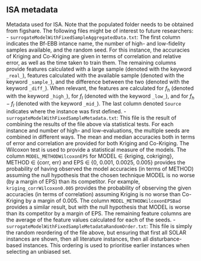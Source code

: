 ## ISA metadata 
Metadata used for ISA. Note that the populated folder needs to be obtained from figshare. The following files might be of interest to future researchers:
	- `surrogateModelWithFixedSampleAggregatedData.txt`: The first column indicates the Bf-EBB intance name, the number of high- and low-fidelity samples available, and the random seed. For this instance, the accuracies of Kriging and Co-Kriging are given in terms of correlation and relative error, as well as the time taken to train them. The remaining columns provide features calculated with a large sample (denoted with the keyword `_real_`), features calculated with the available sample (denoted with the keyword `_sample_`), and the difference between the two (denoted with the keyword `_diff_`). When relevant, the features are calculated for $f_h$ (denoted with the keyword `_high_`), for $f_l$ (denoted with the keyword `_low_`), and for $f_h - f_l$ (denoted with the keyword `_mid_`). The last column denoted `Source` indicates where the instance was first defined.
	- `surrogateModelWithFixedSampleMetadata.txt`: This file is the result of combining the results of the file above via statistical tests. For each instance and number of high- and low-evaluations, the multiple seeds are combined in different ways. The mean and median accuracies both in terms of error and correlation are provided for both Kriging and Co-Kriging. The Wilcoxon test is used to provide a statistical measure of the models. The column `MODEL_METHODWilcoxonEPS` for MODEL $\in$ {kriging, cokriging}, METHOD $\in$ {corr, err} and EPS $\in$ {0, 0.001, 0.0025, 0.005} provides the probability of having observed the model accuracies (in terms of METHOD) assuming the null hypothesis that the chosen technique MODEL is no worse (by a margin of EPS) than its competitor. For example, `kriging_corrWilcoxon0.005` provides the probability of observing the given accuracies (in terms of correlation) assuming Kriging is no worse than Co-Kriging by a margin of 0.005. The column `MODEL_METHODWilcoxonEPSBad` provides a similar result, but with the null hypothesis that MODEL is worse than its competitor by a margin of EPS. The remaining feature columns are the average of the feature values calculated for each of the seeds.
	- `surrogateModelWithFixedSampleMetadataRandomOrder.txt`: This file is simply the random reordering of the file above, but ensuring that first all SOLAR instances are shown, then all literature instances, then all disturbance-based instances. This ordering is used to prioritise earlier instances when selecting an unbiased set.